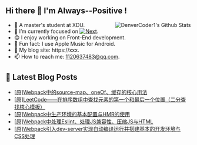 ## Hi there 👋 I'm Always--Positive !
<div>
  <img alt="DenverCoder1's Github Stats" src="https://denvercoder1-github-readme-stats.vercel.app/api?username=qq1120637483&show_icons=true&count_private=true&theme=react&hide_border=true&hide_title=true&bg_color=1F222E&title_color=F85D7F&icon_color=F8D866" align= "right" />

- 🎒 A master's student at XDU. 
- 🔬 I’m currently focused on [![Next](https://img.shields.io/badge/-Next-brightgreen)](https://). 
- 😋 I enjoy working on Front-End development.
- 🎵 Fun fact: I use Apple Music for Android.
- 📝 My blog site: https://xxx.
- 📫 How to reach me:  1120637483@qq.com.
</div>  


## 📕 Latest Blog Posts

<!-- BLOG-POST-LIST:START -->
- [[原]Webpack中的source-map、oneOf、缓存的核心用法](https://blog.csdn.net/sinat_41696687/article/details/121586939)
- [[原]LeetCode——在排序数组中查找元素的第一个和最后一个位置（二分查找核心模板）](https://blog.csdn.net/sinat_41696687/article/details/121572900)
- [[原]Webpack中生产环境的基本配置与HMR的使用](https://blog.csdn.net/sinat_41696687/article/details/121572067)
- [[原]Webpack中处理Eslint、处理JS兼容性、压缩JS与HTML](https://blog.csdn.net/sinat_41696687/article/details/121551705)
- [[原]Webpack引入dev-server实现自动编译运行并搭建基本的开发环境与CSS处理](https://blog.csdn.net/sinat_41696687/article/details/121529252)
<!-- BLOG-POST-LIST:END -->









